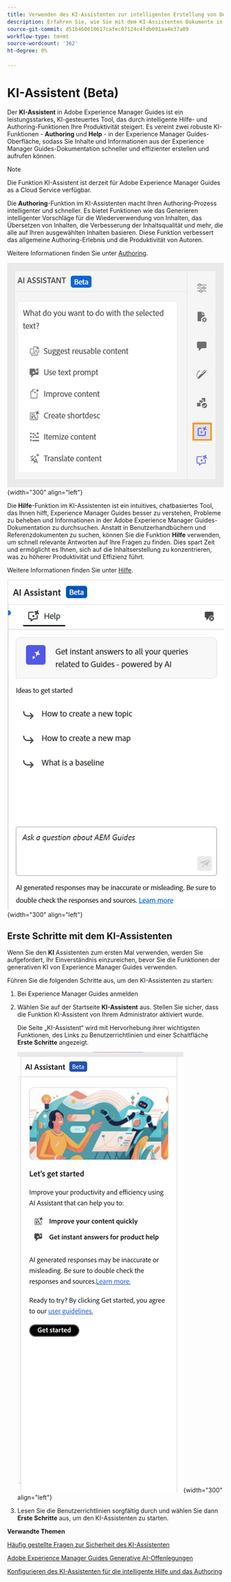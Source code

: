 ```yaml
---
title: Verwenden des KI-Assistenten zur intelligenten Erstellung von Dokumenten "
description: Erfahren Sie, wie Sie mit dem KI-Assistenten Dokumente in Adobe Experience Manager Guides intelligent suchen und erstellen können.
source-git-commit: d51b460610617cafec07124c4fdb091aa4e37a09
workflow-type: tm+mt
source-wordcount: '362'
ht-degree: 0%

---
```


# KI-Assistent (Beta)

Der **KI-Assistent** in Adobe Experience Manager Guides ist ein leistungsstarkes, KI-gesteuertes Tool, das durch intelligente Hilfe- und Authoring-Funktionen Ihre Produktivität steigert. Es vereint zwei robuste KI-Funktionen - **Authoring** und **Help** - in der Experience Manager Guides-Oberfläche, sodass Sie Inhalte und Informationen aus der Experience Manager Guides-Dokumentation schneller und effizienter erstellen und aufrufen können.

>[!NOTE]
>
> Die Funktion KI-Assistent ist derzeit für Adobe Experience Manager Guides as a Cloud Service verfügbar.

Die **Authoring**-Funktion im KI-Assistenten macht Ihren Authoring-Prozess intelligenter und schneller. Es bietet Funktionen wie das Generieren intelligenter Vorschläge für die Wiederverwendung von Inhalten, das Übersetzen von Inhalten, die Verbesserung der Inhaltsqualität und mehr, die alle auf Ihren ausgewählten Inhalten basieren. Diese Funktion verbessert das allgemeine Authoring-Erlebnis und die Produktivität von Autoren.

Weitere Informationen finden Sie unter [Authoring](./ai-assistant-right-panel.md).

![KI-Assistent](./images/ai-assistant-panel.png){width="300" align="left"}

Die **Hilfe**-Funktion im KI-Assistenten ist ein intuitives, chatbasiertes Tool, das Ihnen hilft, Experience Manager Guides besser zu verstehen, Probleme zu beheben und Informationen in der Adobe Experience Manager Guides-Dokumentation zu durchsuchen. Anstatt in Benutzerhandbüchern und Referenzdokumenten zu suchen, können Sie die Funktion **Hilfe** verwenden, um schnell relevante Antworten auf Ihre Fragen zu finden. Dies spart Zeit und ermöglicht es Ihnen, sich auf die Inhaltserstellung zu konzentrieren, was zu höherer Produktivität und Effizienz führt.

Weitere Informationen finden Sie unter [Hilfe](./ai-based-smart-help.md).


![Smartes Hilfebedienfeld](images/smart-help-panel.png){width="300" align="left"}

## Erste Schritte mit dem KI-Assistenten

Wenn Sie den **KI** Assistenten zum ersten Mal verwenden, werden Sie aufgefordert, Ihr Einverständnis einzureichen, bevor Sie die Funktionen der generativen KI von Experience Manager Guides verwenden.

Führen Sie die folgenden Schritte aus, um den KI-Assistenten zu starten:

1. Bei Experience Manager Guides anmelden
1. Wählen Sie auf der Startseite **KI-Assistent** aus.   Stellen Sie sicher, dass die Funktion KI-Assistent von Ihrem Administrator aktiviert wurde.

   Die Seite „KI-Assistent“ wird mit Hervorhebung ihrer wichtigsten Funktionen, des Links zu Benutzerrichtlinien und einer Schaltfläche **Erste Schritte** angezeigt.

   ![Smartes Hilfebedienfeld](images/get-started-ai.png){width="300" align="left"}

1. Lesen Sie die Benutzerrichtlinien sorgfältig durch und wählen Sie dann **Erste Schritte** aus, um den KI-Assistenten zu starten.

**Verwandte Themen**

[Häufig gestellte Fragen zur Sicherheit des KI-Assistenten](./ai-assistant-faq.md)

[Adobe Experience Manager Guides Generative AI-Offenlegungen](./adobe-generative-ai-disclosures.md)

[Konfigurieren des KI-Assistenten für die intelligente Hilfe und das Authoring](../cs-install-guide/conf-smart-suggestions.md)





